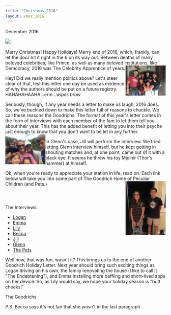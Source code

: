 ```yaml
---
title: "Christmas 2016"
layout: xmas_2016
---
```

December 2016

<img class="center main" src="{{urls.media}}/images/xmas2016/main.png"/>

Merry Christmas! Happy Holidays! Merry end of 2016, which, frankly, can let the door hit it right in the 6 on its way out. Between deaths of many beloved celebrities, like Prince, as well as many beloved institutions, like Democracy, 2016 was The Celebrity Apprentice of years.
  <img alt="Image 1 Title" src="/images/xmas2016/index1.jpg"
  data-image="/images/xmas2016/index1.jpg" style="width: 25%;float:right"
  data-description="Image 1 Description">

Hey! Did we really mention politics above? Let's steer clear of that, lest this letter one day be used as evidence of why the authors should be put on a future registry. HAHAHAHAAHA...erm..._wipes brow_

Seriously, though, if any year needs a letter to make us laugh, 2016 does. So, we've buckled down to make this letter full of reasons to chuckle. We call these reasons the Goodrichs. The format of this year's letter comes in the form of interviews with each member of the fam to let them tell you about their year. This has the added benefit of letting you into their psyche just enough to know that you don't want to be let in any further.
  <img alt="Image 2 Title" src="/images/xmas2016/index2.jpg"
  data-image="/images/xmas2016/index2.jpg" style="width: 25%;float:left"
  data-description="Image 1 Description">

In Glenn's case, Jill will perform the interview. We tried letting Glenn interview himself, but he kept getting in shouting matches and, at one point, came out of it with a black eye. It seems he threw his toy Mjolnir (Thor's hammer) at himself.

Ok, when you're ready to appreciate your station in life, read on. Each link below will take you into some part of The Goodrich Home of Peculiar Children (and Pets.)
  <img alt="Image 1 Title" src="/images/xmas2016/index3.jpg"
  data-image="/images/xmas2016/index3.jpg" style="width: 25%;float:right"
  data-description="Image 1 Description">

<p style="margin-top: 4em"> The Interviews: </p>

* [Logan](logan)
* [Emma](emma)
* [Lily](lily)
* [Becca](becca)
* [Jill](jill)
* [Glenn](index)
* [The Pets](pets)

Well now, that was fun, wasn't it? This brings us to the end of another Goodrich Holiday Letter. Next year should bring such exciting things as Logan driving on his own, the family renovating the house (I like to call it "The Endebtening"), and Emma installing more baffling and short-lived apps on her device. So, as Lily would say, we hope your holiday season is "butt cheeks!"

The Goodrichs

P.S. Becca says it's not fair that she wasn't in the last paragraph.

<div id="gallery" style="display:none;">
  <img alt="Image 1 Title" src="/images/xmas2016/thumbs/index4.jpg"
  data-image="/images/xmas2016/index4.jpg"
  data-description="Image 1 Description">
  <img alt="Image 1 Title" src="/images/xmas2016/thumbs/index5.jpg"
  data-image="/images/xmas2016/index5.jpg"
  data-description="Image 1 Description">
  <img alt="Image 1 Title" src="/images/xmas2016/thumbs/index6.jpg"
  data-image="/images/xmas2016/index6.jpg"
  data-description="Image 1 Description">
  <img alt="Image 1 Title" src="/images/xmas2016/thumbs/index7.jpg"
  data-image="/images/xmas2016/index7.jpg"
  data-description="Image 1 Description">
  <img alt="Image 1 Title" src="/images/xmas2016/thumbs/index8.jpg"
  data-image="/images/xmas2016/index8.jpg"
  data-description="Image 1 Description">
  <img alt="Image 1 Title" src="/images/xmas2016/thumbs/index9.jpg"
  data-image="/images/xmas2016/index9.jpg"
  data-description="Image 1 Description">
  <img alt="Image 1 Title" src="/images/xmas2016/thumbs/index10.jpg"
  data-image="/images/xmas2016/index10.jpg"
  data-description="Image 1 Description">

</div>
